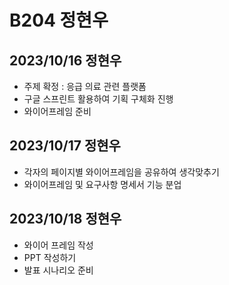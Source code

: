 # B204 정현우
## 2023/10/16 정현우
- 주제 확정 : 응급 의료 관련 플랫폼
- 구글 스프린트 활용하여 기획 구체화 진행
- 와이어프레임 준비

## 2023/10/17 정현우
- 각자의 페이지별 와이어프레임을 공유하여 생각맞추기
- 와이어프레임 및 요구사항 명세서 기능 분업

## 2023/10/18 정현우
- 와이어 프레임 작성
- PPT 작성하기
- 발표 시나리오 준비